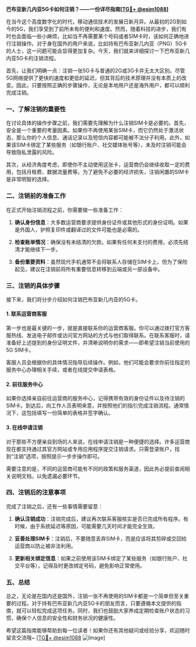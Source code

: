 **巴布亚新几内亚5G卡如何注销？——一份详尽指南[[TG💪+ @esim1088](https://t.me/s/esim1088)]**

在当今这个高度数字化的时代，移动通信技术的发展日新月异。从最初的2G到如今的5G，我们享受到了前所未有的便利和速度。然而，随着科技的进步，我们有时也会面临一些小麻烦，比如当不再需要某个号码或者SIM卡时，该如何正确地进行注销操作。对于身在国外的用户来说，比如持有巴布亚新几内亚（PNG）5G卡的人士，这一问题可能会显得更加复杂。今天，我们就来详细探讨一下巴布亚新几内亚5G卡的注销流程。

首先，让我们明确一点：注销一张5G卡与普通的2G或3G卡并无太大区别。尽管5G网络提供了更快的速度和更低的延迟，但其背后的技术原理并没有本质上的改变。因此，只要按照正确的步骤操作，无论是本地用户还是海外用户，都可以顺利完成注销。

### 一、了解注销的重要性

在讨论具体的操作步骤之前，我们需要先理解为什么注销SIM卡是必要的。首先，安全是一个重要的考量因素。如果你不再使用某张SIM卡，而它仍然处于激活状态，那么你的个人信息、通话记录以及短信内容都可能被不法分子利用。此外，如果该SIM卡绑定了某些服务（如银行账户、社交媒体账号等），未及时注销可能会导致隐私泄露的风险。

其次，从经济角度考虑，即使你不主动使用这张卡，运营商仍会继续收取一定的费用，包括月租费、数据流量费等。为了避免不必要的经济损失，注销闲置的SIM卡是非常明智的选择。

### 二、注销前的准备工作

在正式开始注销流程之前，你需要做一些准备工作：

1. **确认身份信息**：大多数运营商要求提供身份证件或其他形式的身份证明。如果是外国人，护照复印件或翻译过的文件可能也是必需的。
   
2. **检查账单情况**：确保没有未结清的欠款。如果有任何未支付的费用，必须先结清才能继续下一步。

3. **备份重要资料**：虽然现代手机通常不会将联系人存储在SIM卡上，但为了保险起见，建议在注销前将所有重要信息转移到云端或另一部设备中。

### 三、注销的具体步骤

接下来，我们将分步介绍如何注销巴布亚新几内亚的5G卡。

#### 1. 联系运营商客服

第一步也是最关键的一步，就是直接联系你的运营商客服。你可以通过拨打官方客服热线、发送电子邮件或访问官方网站的方式与他们取得联系。在联系客服时，请准备好上述提到的身份证明文件，并清晰说明你的需求——即希望注销当前使用的5G SIM卡。

客服人员会根据你的具体情况指导后续操作。例如，他们可能会要求你前往指定的服务中心办理相关手续，或者在线提交申请表格。

#### 2. 前往服务中心

如果你选择亲自前往运营商的服务中心，记得携带有效的身份证件以及待注销的SIM卡。到达后，向工作人员表明来意，并按照他们的指引完成注销流程。通常情况下，这包括填写一份简单的表格并签字确认。

#### 3. 在线申请注销

对于那些不方便亲自到场的人来说，在线申请注销是一种便捷的选择。许多运营商现在都支持通过其官方网站或专用应用程序提交注销请求。只需登录账户，找到“注销”选项，按照提示一步步操作即可。

需要注意的是，不同的运营商可能有不同的政策和服务渠道，因此务必提前查阅相关说明文档，以免遗漏必要环节。

### 四、注销后的注意事项

完成了注销之后，还有一些事情需要留意：

1. **确认注销成功**：注销完成后，建议再次联系客服核实是否已完成所有程序。有时候，由于系统延迟等原因，可能需要几天时间才能完全生效。

2. **妥善处理SIM卡**：注销后，不要随意丢弃SIM卡，而是应该将其剪碎或交回给运营商以防止被非法利用。

3. **更新相关绑定信息**：如果之前使用该SIM卡绑定了某些服务（如银行账户、社交平台等），记得及时更改绑定号码，避免影响正常使用。

### 五、总结

总之，无论是在国内还是国外，注销一张不再使用的SIM卡都是一个简单但至关重要的过程。对于持有巴布亚新几内亚5G卡的朋友而言，只要遵循本文提供的指南，就可以轻松完成这项任务。同时，我们也鼓励大家养成定期检查账户状态的习惯，确保个人信息的安全性和财务状况的健康性。

希望这篇指南能够帮助到每一位读者！如果你还有其他疑问或经验分享，欢迎随时留言交流哦~ [[TG💪+ @esim1088](https://t.me/s/esim1088) ![Image](https://i.postimg.cc/4NQfJmqS/Snipaste-2025-05-13-00-14-12.png)]